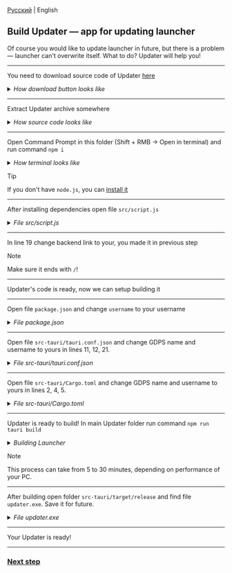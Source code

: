 [Русский](https://github.com/MegaSa1nt/GCS-Client/blob/new/tutorial/RU/BUILD-UPDATER.md) | English

## Build Updater — app for updating launcher
Of course you would like to update launcher in future, but there is a problem — launcher can't overwrite itself. What to do? Updater will help you!
<hr>

You need to download source code of Updater [here](https://github.com/MegaSa1nt/GCS-Launcher/tree/updater)
<details>
  <summary><i>How download button looks like</i></summary>
  <img src="https://github.com/user-attachments/assets/2754fa3f-769a-4712-9224-f364a7e8cf05" />
</details>
<hr>

Extract Updater archive somewhere
<details>
  <summary><i>How source code looks like</i></summary>
  <img src="https://github.com/user-attachments/assets/2dd98933-f0e9-4fa0-8753-d7f9913622ed" />
</details>
<hr>

Open Command Prompt in this folder (Shift + RMB -> Open in terminal) and run command `npm i`
<details>
  <summary><i>How terminal looks like</i></summary>
  <img src="https://github.com/user-attachments/assets/2bfb77c9-c3fa-4fe0-b568-b938351fb34d" />
</details>

> [!TIP]  
> If you don't have `node.js`, you can [install it](https://nodejs.org/en/)
<hr>

After installing dependencies open file `src/script.js`
<details>
  <summary><i>File src/script.js</i></summary>
  <img src="https://github.com/user-attachments/assets/71838c33-613c-4f9d-a455-197ff25a6e5f" />
</details>
<hr>

In line 19 change backend link to your, you made it in previous step
> [!NOTE]
> Make sure it ends with `/`!
<hr>

Updater's code is ready, now we can setup building it

<hr>

Open file `package.json` and change `username` to your username
<details>
  <summary><i>File package.json</i></summary>
  <img src="https://github.com/user-attachments/assets/deb51f7b-873f-4b58-863c-aa52823917e4" />
</details>
<hr>

Open file `src-tauri/tauri.conf.json` and change GDPS name and username to yours in lines 11, 12, 21.
<details>
  <summary><i>File src-tauri/tauri.conf.json</i></summary>
  <img src="https://github.com/user-attachments/assets/a9d723c0-72dd-4003-a73d-dd19876eaca0" />
</details>
<hr>

Open file `src-tauri/Cargo.toml` and change GDPS name and username to yours in lines 2, 4, 5.
<details>
  <summary><i>File src-tauri/Cargo.toml</i></summary>
  <img src="https://github.com/user-attachments/assets/3e8b90b9-a601-4a74-9343-ec0dbef3ecc4" />
</details>
<hr>

Updater is ready to build! In main Updater folder run command `npm run tauri build`
<details>
  <summary><i>Building Launcher</i></summary>
  <img src="https://github.com/user-attachments/assets/928bfaaf-8d40-48a5-bcb2-3f25a7050f19" />
</details>

> [!NOTE]
> This process can take from 5 to 30 minutes, depending on performance of your PC.
<hr>

After building open folder `src-tauri/target/release` and find file `updater.exe`. Save it for future.
<details>
  <summary><i>File updater.exe</i></summary>
  <img src="https://github.com/user-attachments/assets/eb9bedc2-fe47-444f-93e3-53fcc3d2b414" />
</details>
<hr>

Your Updater is ready!

<hr>

### [Next step](https://github.com/MegaSa1nt/GCS-Client/blob/new/tutorial/RU/BUILD-LAUNCHER.md)